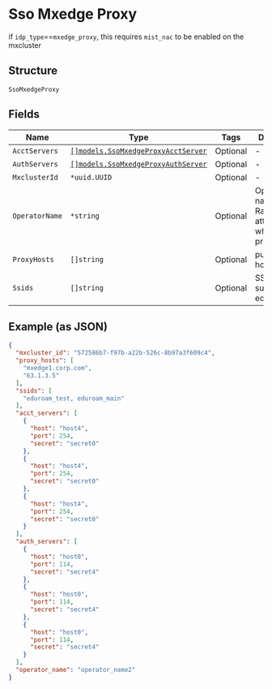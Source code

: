 
# Sso Mxedge Proxy

if `idp_type`==`mxedge_proxy`, this requires `mist_nac` to be enabled on the mxcluster

## Structure

`SsoMxedgeProxy`

## Fields

| Name | Type | Tags | Description |
|  --- | --- | --- | --- |
| `AcctServers` | [`[]models.SsoMxedgeProxyAcctServer`](../../doc/models/sso-mxedge-proxy-acct-server.md) | Optional | - |
| `AuthServers` | [`[]models.SsoMxedgeProxyAuthServer`](../../doc/models/sso-mxedge-proxy-auth-server.md) | Optional | - |
| `MxclusterId` | `*uuid.UUID` | Optional | - |
| `OperatorName` | `*string` | Optional | Operator name as Radius attribute while proxying |
| `ProxyHosts` | `[]string` | Optional | public hostname/IPs |
| `Ssids` | `[]string` | Optional | SSIDs that support eduroam |

## Example (as JSON)

```json
{
  "mxcluster_id": "572586b7-f97b-a22b-526c-8b97a3f609c4",
  "proxy_hosts": [
    "mxedge1.corp.com",
    "63.1.3.5"
  ],
  "ssids": [
    "eduroam_test, eduroam_main"
  ],
  "acct_servers": [
    {
      "host": "host4",
      "port": 254,
      "secret": "secret0"
    },
    {
      "host": "host4",
      "port": 254,
      "secret": "secret0"
    },
    {
      "host": "host4",
      "port": 254,
      "secret": "secret0"
    }
  ],
  "auth_servers": [
    {
      "host": "host0",
      "port": 114,
      "secret": "secret4"
    },
    {
      "host": "host0",
      "port": 114,
      "secret": "secret4"
    },
    {
      "host": "host0",
      "port": 114,
      "secret": "secret4"
    }
  ],
  "operator_name": "operator_name2"
}
```

